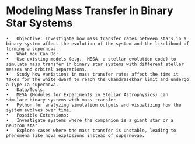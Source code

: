 # Modeling Mass Transfer in Binary Star Systems

	•	Objective: Investigate how mass transfer rates between stars in a binary system affect the evolution of the system and the likelihood of forming a supernova.
	•	What You Can Do:
  	•	Use existing models (e.g., MESA, a stellar evolution code) to simulate mass transfer in binary star systems with different stellar masses and orbital separations.
  	•	Study how variations in mass transfer rates affect the time it takes for the white dwarf to reach the Chandrasekhar limit and undergo a Type Ia supernova.
	•	Data/Tools:
  	•	MESA (Modules for Experiments in Stellar Astrophysics) can simulate binary systems with mass transfer.
  	•	Python for analyzing simulation outputs and visualizing how the system evolves over time.
	•	Possible Extensions:
  	•	Investigate systems where the companion is a giant star or a neutron star.
  	•	Explore cases where the mass transfer is unstable, leading to phenomena like nova explosions instead of supernovae.

